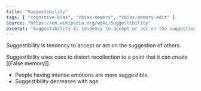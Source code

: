 ```yaml
---
title: "Suggestibility"
tags: [ "cognitive-bias", "cbias-memory", "cbias-memory-edit" ]
source: "https://en.wikipedia.org/wiki/Suggestibility"
excerpt: "Suggestibility is tendency to accept or act on the suggestion of others."
---
```


Suggestibility is tendency to accept or act on the suggestion of others. 

Suggestibility uses cues to distort recollection to a point that it can create [[False memory]].

- People having intense emotions are more suggestible. 
- Suggestibility decreases with age
